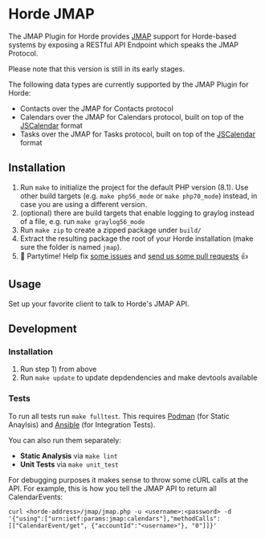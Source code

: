 # Horde JMAP
The JMAP Plugin for Horde provides [JMAP](https://jmap.io/) support for Horde-based systems by exposing a RESTful API Endpoint which speaks the JMAP Protocol.

Please note that this version is still in its early stages.

The following data types are currently supported by the JMAP Plugin for Horde:

* Contacts over the JMAP for Contacts protocol
* Calendars over the JMAP for Calendars protocol, built on top of the [JSCalendar](https://tools.ietf.org/html/draft-ietf-calext-jscalendar-32) format
* Tasks over the JMAP for Tasks protocol, built on top of the [JSCalendar](https://tools.ietf.org/html/draft-ietf-calext-jscalendar-32) format

## Installation
1. Run `make` to initialize the project for the default PHP version (8.1). Use other build targets (e.g. `make php56_mode` or `make php70_mode`) instead, in case you are using a different version.
1. (optional) there are build targets that enable logging to graylog instead of a file, e.g. run `make graylog56_mode`
1. Run `make zip` to create a zipped package under `build/`
1. Extract the resulting package the root of your Horde installation (make sure the folder is named `jmap`).
1. 🎉 Partytime! Help fix [some issues](https://github.com/audriga/jmap-horde/issues) and [send us some pull requests](https://github.com/audriga/jmap-horde/pulls) 👍

## Usage
Set up your favorite client to talk to Horde's JMAP API.

## Development
### Installation
1. Run step 1) from above
1. Run `make update` to update depdendencies and make devtools available

### Tests
To run all tests run `make fulltest`. This requires [Podman](https://podman.io/)
(for Static Anaylsis) and [Ansible](https://www.ansible.com/) (for Integration
Tests).

You can also run them separately:

* **Static Analysis** via `make lint`
* **Unit Tests** via `make unit_test`

For debugging purposes it makes sense to throw some cURL calls at the API. For example, this is how you tell the JMAP API to return all CalendarEvents:
```
curl <horde-address>/jmap/jmap.php -u <username>:<password> -d '{"using":["urn:ietf:params:jmap:calendars"],"methodCalls":[["CalendarEvent/get", {"accountId":"<username>"}, "0"]]}'
```
